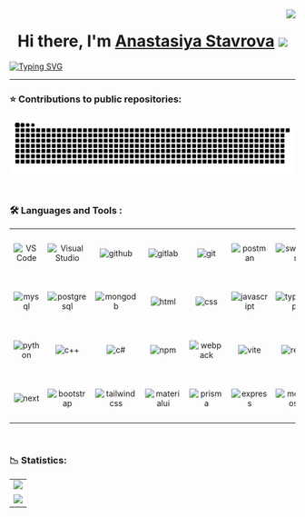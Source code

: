 <img align="right" src="https://visitor-badge.laobi.icu/badge?page_id=Anastasiya-Stavrova.Anastasiya-Stavrova" />

<h1 align="center">Hi there, I'm <a href="https://vk.com/an_stavrova" target="_blank">Anastasiya Stavrova</a> 
<img src="https://github.com/blackcater/blackcater/raw/main/images/Hi.gif" height="32"/></h1>

[![Typing SVG](https://readme-typing-svg.herokuapp.com?font=Fira+Code&size=30&duration=10000&pause=30000&color=000000&center=true&vCenter=true&width=1500&lines=Student+of+the+2nd+year+of+the+TSU+Higher+IT+School%2C+beginning+frontend+developer.+)](https://git.io/typing-svg)

<hr/>

### ⭐ Contributions to public repositories:
<div align="center">
  <img src="https://raw.githubusercontent.com/Anastasiya-Stavrova/Anastasiya-Stavrova/output/github-contribution-grid-snake.svg" alt="snake eating my contributions" />
</div>

<br/>

### :hammer_and_wrench: Languages and Tools :
<table width='100%'>
  <tr>
    <td align="center" width="80" height="80">
        <img src="https://cdn.jsdelivr.net/gh/devicons/devicon@latest/icons/vscode/vscode-original-wordmark.svg" width="60" height="60" alt="VS Code" />
    </td>
    <td align="center" width="80" height="80">
        <img src="https://cdn.jsdelivr.net/gh/devicons/devicon@latest/icons/visualstudio/visualstudio-original.svg" width="60" height="60" alt="Visual Studio" />
    </td>
    <td align="center" width="80" height="80">
      <img src="https://cdn.jsdelivr.net/gh/devicons/devicon@latest/icons/github/github-original-wordmark.svg" width="60" height="60" alt="github" />
    </td>
    <td align="center" width="80" height="80">
      <img src="https://cdn.jsdelivr.net/gh/devicons/devicon@latest/icons/gitlab/gitlab-original-wordmark.svg" width="60" height="60" alt="gitlab" />
    </td>
    <td align="center" width="80" height="80">
        <img src="https://cdn.jsdelivr.net/gh/devicons/devicon@latest/icons/git/git-original-wordmark.svg" width="60" height="60" alt="git" />
    </td>
    <td align="center" width="80" height="80">
        <img src="https://cdn.jsdelivr.net/gh/devicons/devicon@latest/icons/postman/postman-original-wordmark.svg" width="60" height="60" alt="postman" />
    </td>
    <td align="center" width="80" height="80">
        <img src="https://cdn.jsdelivr.net/gh/devicons/devicon@latest/icons/swagger/swagger-original-wordmark.svg" width="60" height="60" alt="swagger" />
    </td>
  </tr>
  <tr>
    <td align="center" width="80" height="80">
        <img src="https://cdn.jsdelivr.net/gh/devicons/devicon@latest/icons/mysql/mysql-original-wordmark.svg" width="60" height="60" alt="mysql" />
    </td>
    <td align="center" width="80" height="80">
        <img src="https://cdn.jsdelivr.net/gh/devicons/devicon@latest/icons/postgresql/postgresql-original-wordmark.svg" width="60" height="60" alt="postgresql" />
    </td>
    <td align="center" width="80" height="80">
        <img src="https://cdn.jsdelivr.net/gh/devicons/devicon@latest/icons/mongodb/mongodb-original-wordmark.svg" width="60" height="60" alt="mongodb" />
    </td>
    <td align="center" width="80" height="80">
        <img src="https://cdn.jsdelivr.net/gh/devicons/devicon@latest/icons/html5/html5-original-wordmark.svg" width="60" height="60" alt="html" />
    </td>
    <td align="center" width="80" height="80">
        <img src="https://cdn.jsdelivr.net/gh/devicons/devicon@latest/icons/css3/css3-original-wordmark.svg" width="60" height="60" alt="css" />
    </td>
    <td align="center" width="80" height="80">
        <img src="https://cdn.jsdelivr.net/gh/devicons/devicon@latest/icons/javascript/javascript-original.svg" width="60" height="60" alt="javascript" />
    </td>
     <td align="center" width="80" height="80">
        <img src="https://cdn.jsdelivr.net/gh/devicons/devicon@latest/icons/typescript/typescript-original.svg" width="60" height="60" alt="typescript" />
    </td>
  </tr>
  <tr>
    <td align="center" width="80" height="80">
        <img src="https://cdn.jsdelivr.net/gh/devicons/devicon@latest/icons/python/python-original-wordmark.svg" width="60" height="60" alt="python" />
    </td>
    <td align="center" width="80" height="80">
        <img src="https://cdn.jsdelivr.net/gh/devicons/devicon@latest/icons/cplusplus/cplusplus-original.svg" width="60" height="60" alt="c++" />
    </td>
    <td align="center" width="80" height="80">
        <img src="https://cdn.jsdelivr.net/gh/devicons/devicon@latest/icons/csharp/csharp-original.svg" width="60" height="60" alt="c#" />
    </td>
    <td align="center" width="80" height="80">
        <img src="https://cdn.jsdelivr.net/gh/devicons/devicon@latest/icons/npm/npm-original-wordmark.svg" width="60" height="60" alt="npm" />
    </td>
    <td align="center" width="80" height="80">
        <img src="https://cdn.jsdelivr.net/gh/devicons/devicon@latest/icons/webpack/webpack-original-wordmark.svg" width="60" height="60" alt="webpack" />
    </td>
    <td align="center" width="80" height="80">
        <img src="https://cdn.jsdelivr.net/gh/devicons/devicon@latest/icons/vitejs/vitejs-original.svg" width="60" height="60" alt="vite" />
    </td>
    <td align="center" width="80" height="80">
        <img src="https://cdn.jsdelivr.net/gh/devicons/devicon@latest/icons/react/react-original-wordmark.svg" width="60" height="60" alt="react" />
    </td>
  </tr>
  <tr>
    <td align="center" width="80" height="80">
        <img src="https://cdn.jsdelivr.net/gh/devicons/devicon@latest/icons/nextjs/nextjs-original-wordmark.svg" width="60" height="60" alt="next" />
    </td>
    <td align="center" width="80" height="80">
        <img src="https://cdn.jsdelivr.net/gh/devicons/devicon@latest/icons/bootstrap/bootstrap-original-wordmark.svg" width="60" height="60" alt="bootstrap" />
    </td>
    <td align="center" width="80" height="80">
        <img src="https://cdn.jsdelivr.net/gh/devicons/devicon@latest/icons/tailwindcss/tailwindcss-plain-wordmark.svg" width="60" height="60" alt="tailwindcss" />
    </td>
    <td align="center" width="80" height="80">
        <img src="https://cdn.jsdelivr.net/gh/devicons/devicon@latest/icons/materialui/materialui-original.svg" width="60" height="60" alt="materialui" />
    </td>
    <td align="center" width="80" height="80">
        <img src="https://cdn.jsdelivr.net/gh/devicons/devicon@latest/icons/prisma/prisma-original-wordmark.svg" width="60" height="60" alt="prisma" />
    </td>
    <td align="center" width="80" height="80">
        <img src="https://cdn.jsdelivr.net/gh/devicons/devicon@latest/icons/express/express-original-wordmark.svg" width="60" height="60" alt="express" />
    </td>
    <td align="center" width="80" height="80">
        <img src="https://cdn.jsdelivr.net/gh/devicons/devicon@latest/icons/mongoose/mongoose-original-wordmark.svg" width="60" height="60" alt="mongoose" />
    </td>
  </tr>
</table>

<br/>

### 📉 Statistics:
<table width="100%">
  <tr align="center">
    <td>
      <img src="https://github-readme-stats.vercel.app/api?username=Anastasiya-Stavrova&show_icons=true&theme=algolia&hide=prs,issues" />
    </td>
  </tr>
  <tr align="center">
    <td>
      <img src="https://streak-stats.demolab.com/?user=Anastasiya-Stavrova&theme=algolia" />
    </td>
  </tr>
</table>







<!---
AnastasiaStavrova/AnastasiaStavrova is a ✨ special ✨ repository because its `README.md` (this file) appears on your GitHub profile.
You can click the Preview link to take a look at your changes.
--->
